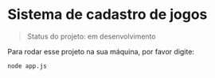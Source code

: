 # Sistema de cadastro de jogos 

> Status do projeto: em desenvolvimento 

Para rodar esse projeto na sua máquina, por favor digite:
```
node app.js
```
